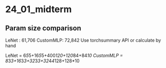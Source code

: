 # 24_01_midterm
## Param size comparison

LeNet : 61,706
CustomMLP: 72,842
Use torchsummary API or calculate by hand

LeNet = 6*5*5+16*5*5+400*120+120*84+84*10
CustomMLP = 8*3*3+16*3*3+32*3*3+32*4*4*128+128*10
